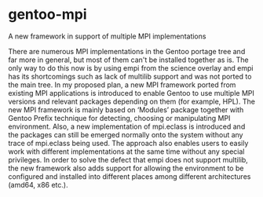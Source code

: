 # gentoo-mpi
A new framework in support of multiple MPI implementations

There are numerous MPI implementations in the Gentoo portage tree and far more in general, but most of them can't be installed together as is. The only way to do this now is by using empi from the science overlay and empi has its shortcomings such as lack of multilib support and was not ported to the main tree. In my proposed plan, a new MPI framework ported from existing MPI applications is introduced to enable Gentoo to use multiple MPI versions and relevant packages depending on them (for example, HPL). The new MPI framework is mainly based on ‘Modules’ package together with Gentoo Prefix technique for detecting, choosing or manipulating MPI environment. Also, a new implementation of mpi.eclass is introduced and the packages can still be emerged normally onto the system without any trace of mpi.eclass being used. The approach also enables users to easily work with different implementations at the same time without any special privileges. In order to solve the defect that empi does not support multilib, the new framework also adds support for allowing the environment to be configured and installed into different places among different architectures (amd64, x86 etc.).
